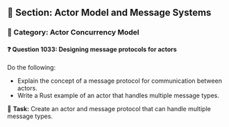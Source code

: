 ## 📘 Section: Actor Model and Message Systems  
### 🔹 Category: Actor Concurrency Model  
#### ❓ Question 1033: Designing message protocols for actors

Do the following:

- Explain the concept of a message protocol for communication between actors.
- Write a Rust example of an actor that handles multiple message types.

🔧 **Task:** Create an actor and message protocol that can handle multiple message types.
